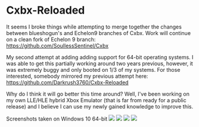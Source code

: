 Cxbx-Reloaded
=============

It seems I broke things while attempting to merge together the changes between blueshogun's and Echelon9 branches of Cxbx.
Work will continue on a clean fork of Echelon 9 branch: https://github.com/SoullessSentinel/Cxbx

My second attempt at adding adding support for 64-bit operating systems. 
I was able to get this partially working around two years previous, however, it was extremely buggy and only booted on 1/3 of my systems.
For those interested, somebody mirrored my previous attempt here: https://github.com/Darkrush3760/Cxbx-Reloaded

Why do I think it will go better this time around?
Well, I've been working on my own LLE/HLE hybrid Xbox Emulator (that is far from ready for a public release) and I believe I can use my newly gained knowledge to improve this.

Screenshots taken on Windows 10 64-bit
![](http://i.imgur.com/uGLHyJS.png)
![](http://i.imgur.com/0dmvcp4.png)
![](http://i.imgur.com/ZbPpKiI.png)
![](http://i.imgur.com/kiE3Fpp.png)
